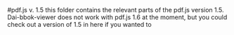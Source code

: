 #pdf.js v. 1.5
this folder contains the relevant parts of the pdf.js version 1.5. 
Dai-bbok-viewer does not work with pdf.js 1.6 at the moment,
 but you could check out a version of 1.5 in here if you wanted to